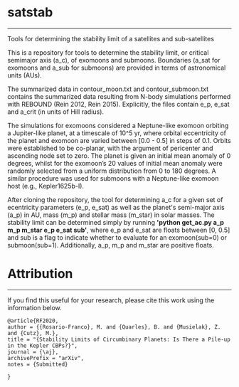 # satstab
--------
Tools for determining the stability limit of a satellites and sub-satellites

This is a repository for tools to determine the stability limit, or critical semimajor axis (a_c), of exomoons and submoons. Boundaries (a_sat for exomoons and a_sub for submoons) are provided in terms of astronomical units (AUs). 

The summarized data in contour_moon.txt and contour_submoon.txt contains the summarized data resulting from N-body simulations performed with REBOUND (Rein 2012, Rein 2015). Explicitly, the files contain e_p, e_sat and a_crit (in units of Hill radius). 

The simulations for exomoons considered a Neptune-like exomoon orbiting a Jupiter-like planet, at a timescale of 10^5 yr, where orbital eccentricity of the planet and exomoon are varied between [0.0 - 0.5] in steps of 0.1. Orbits were established to be co-planar, with the argument of pericenter and ascending node set to zero. The planet is given an initial mean anomaly of 0 degrees, whilst for the exomoon’s 20 values of initial mean anomaly were randomly selected from a uniform distribution from 0 to 180 degrees. A similar procedure was used for submoons with a Neptune-like exomoon host (e.g., Kepler1625b-I). 

After cloning the repository, the tool for determining a_c for a given set of ecentricity parameters (e_p, e_sat) as well as the planet's semi-major axis (a_p) in AU, mass (m_p) and stellar mass (m_star) in solar masses. The stability limit can be determined simply by running **'python get_ac.py a_p m_p m_star e_p e_sat sub'**, where e_p and e_sat are floats between [0, 0.5] and sub is a flag to indicate whether to evaluate for an exomoon(sub=0) or submoon(sub=1). Additionally, a_p, m_p and m_star are positive floats.

# Attribution
--------
If you find this useful for your research, please cite this work using the information below. 

```
@article{RF2020,
author = {{Rosario-Franco}, M. and {Quarles}, B. and {Musielak}, Z. and {Cutz}, M.},
title = "{Stability Limits of Circumbinary Planets: Is There a Pile-up in the Kepler CBPs?}",
journal = {\aj},
archivePrefix = "arXiv",
notes = {Submitted}

}
```
